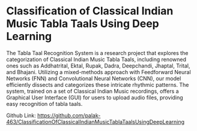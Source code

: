 # Classification of Classical Indian Music Tabla Taals Using Deep Learning

The Tabla Taal Recognition System is a research project that explores the categorization of Classical Indian Music Tabla Taals, including renowned ones such as Addhatrital, Ektal, Rupak, Dadra, Deepchandi, Jhaptal, Trital, and Bhajani. Utilizing a mixed-methods approach with Feedforward Neural Networks (FNN) and Convolutional Neural Networks (CNN), our model efficiently dissects and categorizes these intricate rhythmic patterns. The system, trained on a set of Classical Indian Music recordings, offers a Graphical User Interface (GUI) for users to upload audio files, providing easy recognition of tabla taals.

Github Link: https://github.com/palak-463/ClassificationOfClassicalIndianMusicTablaTaalsUsingDeepLearning
